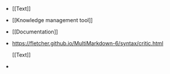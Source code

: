 - [[Text]]
- [[Knowledge management tool]]
- [[Documentation]]
- https://fletcher.github.io/MultiMarkdown-6/syntax/critic.html
  
  [[Text]]
-